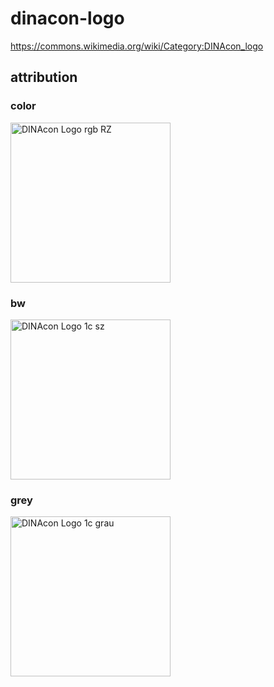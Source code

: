 # dinacon-logo
https://commons.wikimedia.org/wiki/Category:DINAcon_logo

## attribution

### color

<a title="Regina Wittwer http://www.regains.ch [CC BY-SA 4.0 (https://creativecommons.org/licenses/by-sa/4.0)], via Wikimedia Commons" href="https://commons.wikimedia.org/wiki/File:DINAcon_Logo_rgb_RZ.svg"><img width="256" alt="DINAcon Logo rgb RZ" src="https://upload.wikimedia.org/wikipedia/commons/thumb/f/ff/DINAcon_Logo_rgb_RZ.svg/256px-DINAcon_Logo_rgb_RZ.svg.png"></a>

### bw

<a title="Regina Wittwer http://www.regains.ch [CC BY-SA 4.0 (https://creativecommons.org/licenses/by-sa/4.0)], via Wikimedia Commons" href="https://commons.wikimedia.org/wiki/File:DINAcon_Logo_1c_sz.svg"><img width="256" alt="DINAcon Logo 1c sz" src="https://upload.wikimedia.org/wikipedia/commons/thumb/f/f2/DINAcon_Logo_1c_sz.svg/256px-DINAcon_Logo_1c_sz.svg.png"></a>

### grey

<a title="Regina Wittwer http://www.regains.ch [CC BY-SA 4.0 (https://creativecommons.org/licenses/by-sa/4.0)], via Wikimedia Commons" href="https://commons.wikimedia.org/wiki/File:DINAcon_Logo_1c_grau.svg"><img width="256" alt="DINAcon Logo 1c grau" src="https://upload.wikimedia.org/wikipedia/commons/thumb/f/fd/DINAcon_Logo_1c_grau.svg/256px-DINAcon_Logo_1c_grau.svg.png"></a>
